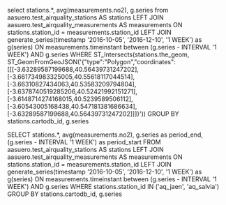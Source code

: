 select stations.\*, avg(measurements.no2), g.series from aasuero.test_airquality_stations AS stations
LEFT JOIN aasuero.test_airquality_measurements AS measurements
ON stations.station_id = measurements.station_id
LEFT JOIN generate_series(timestamp '2016-10-05', '2016-12-10', '1 WEEK') as g(series)
ON measurements.timeinstant between (g.series - INTERVAL '1 WEEK') AND g.series
WHERE ST_Intersects(stations.the_geom, ST_GeomFromGeoJSON('{"type":"Polygon","coordinates":[[[-3.63289587199688,40.56439731247202],[-3.661734983325005,40.55618117044514],[-3.66310827434063,40.53583209794804],[-3.6378740519285206,40.52421992151271],[-3.6148714274168015,40.5239589506112],[-3.60543005168438,40.547181381686634],[-3.63289587199688,40.56439731247202]]]}'))
GROUP BY stations.cartodb_id, g.series

SELECT stations.\*, avg(measurements.no2), g.series as period_end, (g.series - INTERVAL '1 WEEK') as period_start
FROM aasuero.test_airquality_stations AS stations
LEFT JOIN aasuero.test_airquality_measurements AS measurements
ON stations.station_id = measurements.station_id
LEFT JOIN generate_series(timestamp '2016-10-05', '2016-12-10', '1 WEEK') as g(series)
ON measurements.timeinstant between (g.series - INTERVAL '1 WEEK') AND g.series
WHERE stations.station_id IN ('aq_jaen', 'aq_salvia')
GROUP BY stations.cartodb_id, g.series
